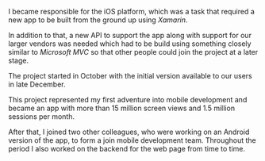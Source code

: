 I became responsible for the iOS platform, which was a task that required a new app to be built from the ground up using _Xamarin_.

In addition to that, a new API to support the app along with support for our larger vendors was needed which had to be build using something closely similar to _Microsoft MVC_ so that other people could join the project at a later stage.

The project started in October with the initial version available to our users in late December.

This project represented my first adventure into mobile development and became an app with more than 15 million screen views and 1.5 million sessions per month.

After that, I joined two other colleagues, who were working on an Android version of the app, to form a join mobile development team. Throughout the period I also worked on the backend for the web page from time to time.
